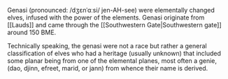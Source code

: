 Genasi (pronounced: /dʒɛnˈɑːsi/ jen-AH-see) were elementally changed elves, infused with the power of the elements. Genasi originate from [[Lauds]] and came through the [[Southwestern Gate|Southwestern gate]] around 150 BME.

Technically speaking, the genasi were not a race but rather a general classification of elves who had a heritage (usually unknown) that included some planar being from one of the elemental planes, most often a genie, (dao, djinn, efreet, marid, or jann) from whence their name is derived.